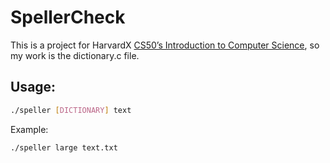 # SpellerCheck

This is a project for HarvardX [CS50’s Introduction to Computer Science]( https://cs50.harvard.edu/x/2020/), so my work is the dictionary.c file.

## Usage:

```bash
./speller [DICTIONARY] text
```

Example:
```bash
./speller large text.txt
```
